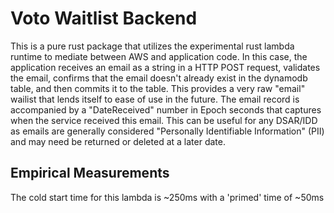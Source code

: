# Voto Waitlist Backend

This is a pure rust package that utilizes the experimental rust lambda runtime
to mediate between AWS and application code. In this case, the application
receives an email as a string in a HTTP POST request, validates the email,
confirms that the email doesn't already exist in the dynamodb table, and then
commits it to the table. This provides a very raw "email" wailist that lends
itself to ease of use in the future. The email record is accompanied by a
"DateReceived" number in Epoch seconds that captures when the service received
this email.  This can be useful for any DSAR/IDD as emails are generally
considered "Personally Identifiable Information" (PII) and may need be returned
or deleted at a later date.

## Empirical Measurements

The cold start time for this lambda is ~250ms with a 'primed' time of ~50ms
